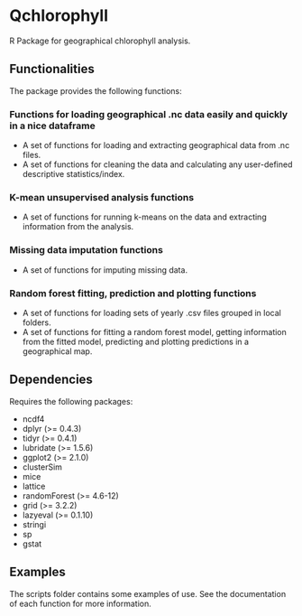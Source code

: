 # Qchlorophyll

R Package for geographical chlorophyll analysis.

## Functionalities
The package provides the following functions:

###  Functions for loading geographical .nc data easily and quickly in a nice dataframe
- A set of functions for loading and extracting geographical data from .nc files.
- A set of functions for cleaning the data and calculating any user-defined descriptive statistics/index.
### K-mean unsupervised analysis functions
- A set of functions for running k-means on the data and extracting information from the analysis.
### Missing data imputation functions
- A set of functions for imputing missing data. 
### Random forest fitting, prediction and plotting functions
- A set of functions for loading sets of yearly .csv files grouped in local folders.
- A set of functions for fitting a random forest model, getting information from the fitted model, predicting and plotting predictions in a geographical map.

## Dependencies
Requires the following packages:

- ncdf4
- dplyr (>= 0.4.3)
- tidyr (>= 0.4.1)
- lubridate (>= 1.5.6)
- ggplot2 (>= 2.1.0)
- clusterSim
- mice
- lattice
- randomForest (>= 4.6-12)
- grid (>= 3.2.2)
- lazyeval (>= 0.1.10)
- stringi
- sp
- gstat
 
## Examples
The scripts folder contains some examples of use.
See the documentation of each function for more information.
